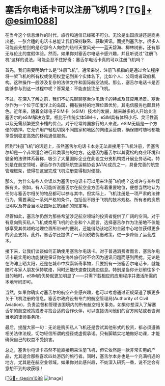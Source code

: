 # 塞舌尔电话卡可以注册飞机吗？[[TG💪+ @esim1088](https://t.me/s/esim1088)]

在当今这个信息爆炸的时代，旅行和通信已经密不可分。无论是出国旅游还是商务出差，一张合适的电话卡总能让我们保持联系、获取资讯。而提到塞舌尔，很多人可能首先想到的是它那令人向往的热带天堂风光——蓝天碧海、椰林树影，还有那无与伦比的度假体验。然而，如果你对塞舌尔电话卡感兴趣，并且听说过“注册飞机”这样的说法，可能会忍不住好奇：塞舌尔电话卡真的可以注册飞机吗？

首先，我们需要明确什么是“注册飞机”。通常来说，注册飞机指的是通过合法程序将一架飞机的所有权或使用权登记到某个实体名下，比如个人、公司或者政府机构。这种操作一般涉及复杂的法律文件和国际航空法规。那么，塞舌尔电话卡是否能够参与到这一过程中呢？答案是：不能直接注册飞机。

不过，在深入了解之前，我们不妨先聊聊塞舌尔电话卡的特点及其应用场景。塞舌尔作为一个位于印度洋上的岛国，拥有独特的地理位置优势，其电信服务也颇具特色。近年来，随着全球电子SIM卡（eSIM）技术的发展，越来越多的人开始关注塞舌尔的eSIM解决方案。相比于传统实体SIM卡，eSIM具有体积小巧、灵活性高以及无需频繁更换卡槽的优点。对于经常跨国旅行的人来说，eSIM无疑是一个方便的选择。它允许用户轻松切换不同国家和地区的网络运营商，确保随时随地都能享受到稳定高效的移动通信服务。

回到“注册飞机”的话题上，虽然塞舌尔电话卡本身无法直接用于飞机注册，但塞舌尔却是一个非常适合进行此类事务的地方。这是因为塞舌尔以其宽松的商业环境和健全的法律体系著称，吸引了大量国际企业在此设立分支机构或开展业务活动。特别是在航空领域，塞舌尔作为国际航空运输协会(IATA)成员之一，具备完善的航空管理框架，使得在这里完成飞机注册变得相对便捷。

那么，为什么有些人会误以为塞舌尔电话卡可以用来注册飞机呢？这或许与某些误解有关。例如，有人可能听说塞舌尔在航空业方面有着重要地位，便想当然地认为任何与塞舌尔相关的物品都可以参与其中。但实际上，飞机注册是一项严肃的法律行为，需要满足一系列严格的条件，包括但不限于飞机的技术规格、所有者的资质证明以及符合当地及国际民航组织的规定等。

尽管如此，塞舌尔仍然为那些希望涉足航空领域的投资者提供了广阔的空间。对于有意向购买私人飞机或商用飞机的企业和个人而言，选择塞舌尔作为注册地不仅能够享受其优越的地理位置所带来的便利，还能借助该地区的金融中心地位获得更多的资金支持。此外，塞舌尔还提供了一系列税收优惠政策，进一步降低了运营成本。

接下来，让我们谈谈如何正确使用塞舌尔电话卡。对于普通消费者而言，塞舌尔电话卡最实用的功能就是保证你在海外旅行时不会因为通讯问题而感到困扰。无论是在海滩上晒太阳，还是在城市中探索新奇事物，只要拥有一张塞舌尔电话卡，就能随时与家人朋友保持联络，同时还能快速查找周边信息。特别是当你计划前往多个目的地时，eSIM的优势就更加明显了——只需下载相应的应用程序并激活所需的本地号码即可。

当然，如果你确实对塞舌尔的航空产业感兴趣，也可以考虑通过正规渠道了解更多关于飞机注册的信息。塞舌尔政府设有专门的航空管理局(Authority of Civil Aviation)，负责监督和管理该国境内的所有航空相关事务。如果你想深入了解塞舌尔的航空政策或者寻找合适的合作伙伴，可以直接访问他们的官方网站或者咨询当地的律师事务所。

最后，提醒大家一句：无论是购买私人飞机还是尝试其他形式的投资，都必须遵循相关法律法规，切勿轻信所谓的捷径或虚假承诺。只有脚踏实地地做好功课，才能确保自己的权益不受损害。

总之，塞舌尔电话卡虽然不能直接用来注册飞机，但它依然是一款非常实用的产品，尤其适合那些喜欢四处游历的旅行者。同时，塞舌尔本身也是一个充满机遇的地方，尤其是在航空业领域。如果你对此感兴趣，不妨深入研究一番，说不定会有意想不到的收获哦！

[[TG💪+ @esim1088](https://t.me/s/esim1088) ![Image](https://i.postimg.cc/4NQfJmqS/Snipaste-2025-05-13-00-14-12.png)]